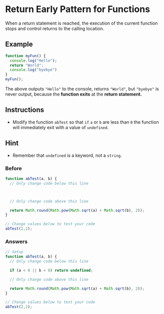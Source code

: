 # Return Early Pattern for Functions

When a return statement is reached, the execution of the current
function stops and control returns to the calling location.

## Example

```javascript
function myFun() {
  console.log("Hello");
  return "World";
  console.log("byebye")
}
myFun();
```

The above outputs `"Hello"` to the console, returns `"World"`, but
`"byebye"` is never output, because the **function exits** at the **return statement.**

## Instructions
 - Modify the function `abTest` so that `if` `a` or `b` are less than `0` the
 function will immediately exit with a value of `undefined`.

## Hint
 - Remember that `undefined` is a keyword, not a `string`.

### Before

```javascript
function abTest(a, b) {
  // Only change code below this line



  // Only change code above this line

  return Math.round(Math.pow(Math.sqrt(a) + Math.sqrt(b), 2));
}

// Change values below to test your code
abTest(2,2);
```

### Answers

```javascript
// Setup
function abTest(a, b) {
  // Only change code below this line

  if (a < 0 || b < 0) return undefined;

  // Only change code above this line

  return Math.round(Math.pow(Math.sqrt(a) + Math.sqrt(b), 2));
}

// Change values below to test your code
abTest(2,2);
```